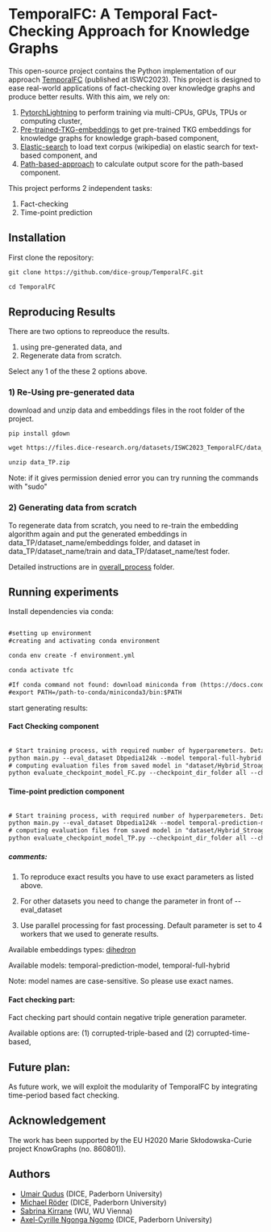 # TemporalFC: A Temporal Fact-Checking Approach for Knowledge Graphs

This open-source project contains the Python implementation of our approach [TemporalFC](https://papers.dice-research.org/2023/ISWC_TemporalFC/public.pdf) (published at ISWC2023). This project is designed to ease real-world applications of fact-checking over knowledge graphs and produce better results. With this aim, we rely on:

1. [PytorchLightning](https://www.pytorchlightning.ai/) to perform training via multi-CPUs, GPUs, TPUs or  computing cluster, 
2. [Pre-trained-TKG-embeddings](https://link.springer.com/chapter/10.1007/978-3-031-06981-9_15) to get pre-trained TKG embeddings for knowledge graphs for knowledge graph-based component, 
3. [Elastic-search](https://www.elastic.co/blog/loading-wikipedia) to load text corpus (wikipedia) on elastic search for text-based component, and
4. [Path-based-approach](https://github.com/dice-group/COPAAL/tree/develop) to calculate output score for the path-based component.

This project performs 2 independent tasks:
1. Fact-checking
2. Time-point prediction


## Installation
First clone the repository:
``` html
git clone https://github.com/dice-group/TemporalFC.git

cd TemporalFC
``` 

## Reproducing Results
There are two options to repreoduce the results. 
1) using pre-generated data, and 
2) Regenerate data from scratch.

Select any 1 of the these 2 options above.

### 1) Re-Using pre-generated data
download and unzip data and embeddings files in the root folder of the project.

``` html
pip install gdown

wget https://files.dice-research.org/datasets/ISWC2023_TemporalFC/data_TP.zip

unzip data_TP.zip
``` 

Note: if it gives permission denied error you can try running the commands with "sudo"



### 2) Generating data from scratch
To regenerate data from scratch, you need to re-train the embedding algorithm again and put the generated embeddings in data_TP/dataset_name/embeddings folder, and dataset in data_TP/dataset_name/train and data_TP/dataset_name/test foder.

Detailed instructions are in [overall_process](https://github.com/dice-group/TemporalFC/tree/main/overall_process) folder.

## Running experiments
Install dependencies via conda:
``` html

#setting up environment
#creating and activating conda environment

conda env create -f environment.yml

conda activate tfc

#If conda command not found: download miniconda from (https://docs.conda.io/en/latest/miniconda.html#linux-installers) and set the path: 
#export PATH=/path-to-conda/miniconda3/bin:$PATH

```
start generating results:

#### Fact Checking component
``` html

# Start training process, with required number of hyperparemeters. Details about other hyperparameters is in main.py file.
python main.py --eval_dataset Dbpedia124k --model temporal-full-hybrid  --max_num_epochs 500   --min_num_epochs 50 --batch_size 12000 --val_batch_size 1000  --negative_triple_generation corrupted-triple-based  --task fact-checking --emb_type dihedron --embedding_dim 100 --num_workers 1
# computing evaluation files from saved model in "dataset/Hybrid_Stroage" directory
python evaluate_checkpoint_model_FC.py --checkpoint_dir_folder all --checkpoint_dataset_folder dataset/  --eval_dataset Dbpedia124k --model temporal-full-hybrid  --max_num_epochs 500   --min_num_epochs 50 --batch_size 12000 --val_batch_size 1000  --negative_triple_generation corrupted-triple-based  --task fact-checking --emb_type dihedron --embedding_dim 100 --num_workers 1

``` 

#### Time-point prediction component

``` html

# Start training process, with required number of hyperparemeters. Details about other hyperparameters is in main.py file.
python main.py --eval_dataset Dbpedia124k --model temporal-prediction-model  --max_num_epochs 500   --min_num_epochs 50 --batch_size 12000 --val_batch_size 1000  --negative_triple_generation False  --task time-prediction --emb_type dihedron --embedding_dim 100 --num_workers 1
# computing evaluation files from saved model in "dataset/Hybrid_Stroage" directory
python evaluate_checkpoint_model_TP.py --checkpoint_dir_folder all --checkpoint_dataset_folder dataset/  --eval_dataset Dbpedia124k --model temporal-prediction-model  --max_num_epochs 500   --min_num_epochs 50 --batch_size 12000 --val_batch_size 1000  --negative_triple_generation False  --task time-prediction --emb_type dihedron --embedding_dim 100 --num_workers 1

``` 

##### comments:
1. To reproduce exact results you have to use exact parameters as listed above.

2. For other datasets you need to change the parameter in front of --eval_dataset

3. Use parallel processing for fast processing. Default parameter is set to 4 workers that we used to generate results.

Available embeddings types:
[dihedron](https://link.springer.com/chapter/10.1007/978-3-031-06981-9_15)

Available models:
temporal-prediction-model, temporal-full-hybrid

Note: model names are case-sensitive. So please use exact names.

#### Fact checking part:
Fact checking part should contain negative triple generation parameter. 

Available options are: (1) corrupted-triple-based and (2) corrupted-time-based,

## Future plan:
As future work, we will exploit the modularity of TemporalFC by integrating time-period based fact checking. 

## Acknowledgement 
The work has been supported by the EU H2020 Marie Skłodowska-Curie project KnowGraphs (no. 860801)).
## Authors
* [Umair Qudus](https://dice-research.org/UmairQudus) (DICE, Paderborn University) 
* [ Michael Röder](https://dice-research.org/MichaelRoeder) (DICE,  Paderborn University) 
* [Sabrina Kirrane](http://sabrinakirrane.com/) (WU,  WU Vienna) 
* [Axel-Cyrille Ngonga Ngomo](https://dice-research.org/AxelCyrilleNgongaNgomo) (DICE,  Paderborn University)
  






